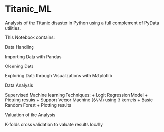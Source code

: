 # Titanic_ML
 Analysis of the Titanic disaster in Python using a full complement of PyData utilities. 

This Notebook contains:

Data Handling

Importing Data with Pandas

Cleaning Data

Exploring Data through Visualizations with Matplotlib

Data Analysis

Supervised Machine learning Techniques: + Logit Regression Model + Plotting results + Support Vector Machine (SVM) using 3 kernels + Basic Random Forest + Plotting results


Valuation of the Analysis

K-folds cross validation to valuate results locally

